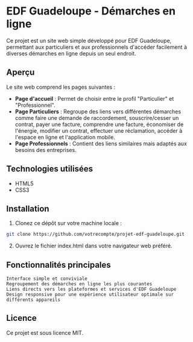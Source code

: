# EDF Guadeloupe - Démarches en ligne

Ce projet est un site web simple développé pour EDF Guadeloupe, permettant aux particuliers et aux professionnels d'accéder facilement à diverses démarches en ligne depuis un seul endroit.

## Aperçu

Le site web comprend les pages suivantes :

- **Page d'accueil** : Permet de choisir entre le profil "Particulier" et "Professionnel".
- **Page Particuliers** : Regroupe des liens vers différentes démarches comme faire une demande de raccordement, souscrire/cesser un contrat, payer une facture, comprendre une facture, économiser de l'énergie, modifier un contrat, effectuer une réclamation, accéder à l'espace en ligne et l'application mobile.
- **Page Professionnels** : Contient des liens similaires mais adaptés aux besoins des entreprises.

## Technologies utilisées

- HTML5
- CSS3

## Installation

1. Clonez ce dépôt sur votre machine locale :

```bash
git clone https://github.com/votrecompte/projet-edf-guadeloupe.git
```
2. Ouvrez le fichier index.html dans votre navigateur web préféré.

## Fonctionnalités principales

    Interface simple et conviviale
    Regroupement des démarches en ligne les plus courantes
    Liens directs vers les plateformes et services d'EDF Guadeloupe
    Design responsive pour une expérience utilisateur optimale sur différents appareils

## Licence

Ce projet est sous licence MIT.
